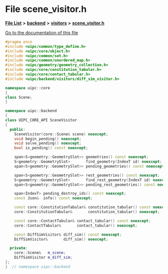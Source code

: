 

# File scene\_visitor.h

[**File List**](files.md) **>** [**backend**](dir_53d62147b82bd29328805b2087bd1012.md) **>** [**visitors**](dir_007753111df00039ee3ec058cc286377.md) **>** [**scene\_visitor.h**](scene__visitor_8h.md)

[Go to the documentation of this file](scene__visitor_8h.md)


```C++
#pragma once
#include <uipc/common/type_define.h>
#include <uipc/core/object.h>
#include <uipc/common/set.h>
#include <uipc/common/unordered_map.h>
#include <uipc/geometry/geometry_collection.h>
#include <uipc/core/constitution_tabular.h>
#include <uipc/core/contact_tabular.h>
#include <uipc/backend/visitors/diff_sim_visitor.h>

namespace uipc::core
{
class Scene;
}

namespace uipc::backend
{
class UIPC_CORE_API SceneVisitor
{
  public:
    SceneVisitor(core::Scene& scene) noexcept;
    void begin_pending() noexcept;
    void solve_pending() noexcept;
    bool is_pending() const noexcept;

    span<S<geometry::GeometrySlot>> geometries() const noexcept;
    S<geometry::GeometrySlot>       find_geometry(IndexT id) noexcept;
    span<S<geometry::GeometrySlot>> pending_geometries() const noexcept;

    span<S<geometry::GeometrySlot>> rest_geometries() const noexcept;
    S<geometry::GeometrySlot>       find_rest_geometry(IndexT id) noexcept;
    span<S<geometry::GeometrySlot>> pending_rest_geometries() const noexcept;

    span<IndexT> pending_destroy_ids() const noexcept;
    const Json&  info() const noexcept;

    const core::ConstitutionTabular& constitution_tabular() const noexcept;
    core::ConstitutionTabular&       constitution_tabular() noexcept;

    const core::ContactTabular& contact_tabular() const noexcept;
    core::ContactTabular&       contact_tabular() noexcept;

    const DiffSimVisitor& diff_sim() const noexcept;
    DiffSimVisitor&       diff_sim() noexcept;

  private:
    core::Scene&   m_scene;
    DiffSimVisitor m_diff_sim;
};
}  // namespace uipc::backend
```


